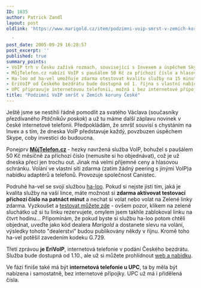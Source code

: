 ```yaml
---
ID: 1835
author: Patrick Zandl
layout: post
oldlink: 'https://www.marigold.cz/item/podzimni-voip-smrst-v-zemich-koruny-ceske

  '
post_date: 2005-09-29 16:28:57
post_excerpt: ''
published: true
summary_points:
- VoIP trh v Česku zažívá rozmach, související s Invexem a úspěchem Skype.
- MůjTelefon.cz nabízí VoIP s paušálem 50 Kč za příchozí číslo a hlasovou schránku.
- Ha-loo od ha-vel umožňuje zdarma otestovat kvalitu služby na 15 minut.
- EriVoIP od Českého bezdrátu bude dostupná od 1. října s vlastní nabídkou.
- UPC připravuje internetovou telefonii, možná i bez internetové přípojky.
title: "Podzimní VoIP smršť v Zemích koruny České"
---
```


<p>Ještě jsme se nestihli řádně pomodlit za svatého Václava (současníky přezdívaného <i>Ptáčníkův poskok</i>) a už tu máme další záplavu novinek v české internetové telefonii. Předpokládám, že smršť souvisí s chystáním na Invex a s tím, že dneska VoIP představuje každý, povzbuzen úspěchem Skype, coby investici do budoucna. </p>

<p>Ponejprv <strong><a href="http://www.mujtelefon.cz/">MůjTelefon.cz</a> </strong>- hezky navržená služba VoIP, bohužel s paušálem 50 Kč měsíčně za příchozí číslo (nemusíte si ho objednávat), což je už dneska přeci jen trochu out. Jinak má velmi příjemné ceny a hlasovou schránku. Volání ve vlastní síti zdarma (zatím žádný peering s jinými VoIP)a nabídku adaptérů a telefonů. Provozuje společnost Canistec. </p>

<p>Podruhé ha-vel se svojí službou <a href="http://www.ha-loo.cz">ha-loo</a>. Pokud si nejste jisti tím, jaká je kvalita služby na vaší lince, máte možnost si <strong>zdarma aktivovat testovací příchozí číslo na patnáct minut</strong> a nechat si volat nebo volat na Zelené linky zdarma. Vyzkoušet a <a href="https://ha-loo.ha-vel.cz/test.php">testovat můžete zde</a> - ovšem pozor, klikem na zelené sluchátko už si tu linku rezervujete, omylem jsem takhle zablokoval linku na čtvrt hodinu... Připomínám, že pokud byste si službu ha-loo potom chtěli objednat, uveďte jako kód dealera <i>Marigold</i> a dostanete slevu na volání, výsledky tohoto "dealerství" budou publikovány někdy v říjnu. Kromě toho ha-vel potěšil zavedením kodeku G.729.</p>

<p>Třetí zprávou <strong>je EriVoIP</strong>, internetová telefonie v podání Českého bezdrátu. Služba bude dostupná od 1.10., ale už si můžete prohlídnout <a href="http://www.erivoip.cz/">web a nabídku</a>.</p>

<p>Ve fázi finiše také má být <strong>internetová telefonie u UPC</strong>, ta by měla být nabízena i samostatně, bez internetové přípojky. UPC už má i přidělená čísla.
</p>